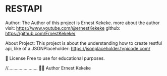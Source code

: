 # RESTAPI

Author:
The Author of this project is Ernest Kekeke.
more about the author visit: https://www.youtube.com/@ernestKekeke
github: https://github.com/ErnestKekeke/


About Project:
    This project is about the understanding how
    to create restful api, like of a 
    JSONPlaceholder: https://jsonplaceholder.typicode.com/

📄 License
Free to use for educational purposes.


//.......................
👨‍💻 Author
Ernest Kekeke
